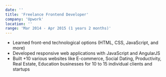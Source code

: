 ```yaml
---
date: ''
title: 'Freelance Frontend Developer'
company: 'Upwork'
location: ''
range: 'Mar 2014 - Apr 2015 (1 years 2 months)'
---
```


- Learned front-end technological options (HTML, CSS, JavaScript, and more)
- Developed responsive web applications with JavaScript and AngularJS
- Built +10 various websites like E-commerce, Social Dating, Productivity, Real Estate, Education businesses for 10 to 15 individual clients and startups